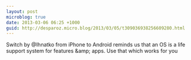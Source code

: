 ```yaml
---
layout: post
microblog: true
date: 2013-03-06 06:25 +1000
guid: http://desparoz.micro.blog/2013/03/05/t309036938256609280.html
---
```

Switch by @Ihnatko from iPhone to Android reminds us that an OS is a life support system for features &amp;amp; apps. Use that which works for you
